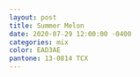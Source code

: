 ```yaml
---
layout: post
title: Summer Melon
date: 2020-07-29 12:00:00 -0400
categories: mix
color: EAD3AE
pantone: 13-0814 TCX
---
```

